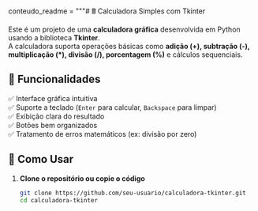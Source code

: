 conteudo_readme = """# 🖩 Calculadora Simples com Tkinter

Este é um projeto de uma **calculadora gráfica** desenvolvida em Python usando a biblioteca **Tkinter**.  
A calculadora suporta operações básicas como **adição (+), subtração (-), multiplicação (*), divisão (/), porcentagem (%)** e cálculos sequenciais.

## 🚀 Funcionalidades
✅ Interface gráfica intuitiva  
✅ Suporte a teclado (`Enter` para calcular, `Backspace` para limpar)  
✅ Exibição clara do resultado  
✅ Botões bem organizados  
✅ Tratamento de erros matemáticos (ex: divisão por zero)

## 📌 Como Usar
1. **Clone o repositório ou copie o código**
   ```bash
   git clone https://github.com/seu-usuario/calculadora-tkinter.git
   cd calculadora-tkinter
